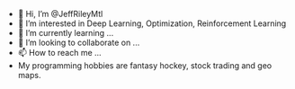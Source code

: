 - 👋 Hi, I’m @JeffRileyMtl
- 👀 I’m interested in Deep Learning, Optimization, Reinforcement Learning
- 🌱 I’m currently learning ...
- 💞️ I’m looking to collaborate on ...
- 📫 How to reach me ...
- My programming hobbies are fantasy hockey, stock trading and geo maps. 

<!---
JeffRileyMtl/JeffRileyMtl is a ✨ special ✨ repository because its `README.md` (this file) appears on your GitHub profile.
You can click the Preview link to take a look at your changes.
--->
